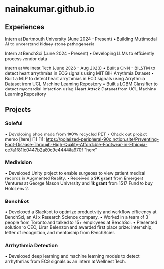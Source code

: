 # nainakumar.github.io

## Experiences
Intern at Dartmouth University (June 2024 - Present)
• Building Multimodal AI to understand kidney stone pathogenesis

Intern at BenchSci (June 2024 - Present)
• Developing LLMs to efficiently process vendor data

Intern at Wellnest Tech (June 2023 - Aug 2023)
• Built a CNN - BiLSTM to detect heart arrythmias in ECG signals using MIT BIH Arrythmia Dataset 
• Built a MLP to detect heart arrythmias in ECG signals using Arrythmia Dataset from UCL Machine Learning Repository 
• Built a LGBM Classifier to detect myocardial infarction using Heart Attack Dataset from UCL Machine Learning Repository

## Projects

### Soleful
• Developing shoe made from 100% recycled PET 
• Check out project memo [here] [1]
[1]: https://polarized-peripheral-90c.notion.site/Preventing-Foot-Disease-Through-High-Quality-Affordable-Footwear-in-Ethiopia-ce7a1f811c0447b2a80c9e44448a970f  "here"

### Medivision 
• Developed Unity project to enable surgeons to view patient medical records in Augmented Reality. 
• Received a **3K grant** from Emergent Ventures at George Mason University and **1k grant** from 1517 Fund to buy HoloLens 2.

### BenchBot 
• Developed a Slackbot to optimize productivity and workflow efficiency at BenchSci, an AI x Research Science company. 
• Worked in a team of 3 people from Toronto and talked to 15+ employees at BenchSci.
• Presented solution to CEO, Liran Belenzon and awarded first place prize: internship, letter of recognition, and mentorship from BenchScier.

### Arrhythmia Detection
• Developed deep learning and machine learning models to detect arrhythmias from ECG signals as an intern at Wellnest Tech.


